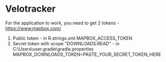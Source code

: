 # Velotracker
For the application to work, you need to get 2 tokens - https://www.mapbox.com/
1) Public token - in R.strings.xml
<string name="access_token">MAPBOX_ACCESS_TOKEN</string>
2) Secret token with scope "DOWNLOADS:READ" - in C:\Users\user\.gradle\gradle.properties
MAPBOX_DOWNLOADS_TOKEN=PASTE_YOUR_SECRET_TOKEN_HERE

